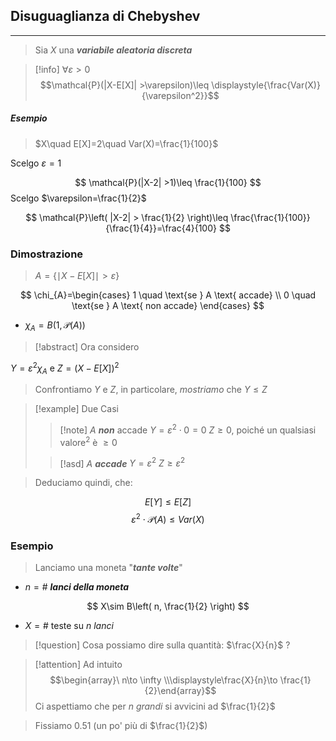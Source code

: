 ## Disuguaglianza di Chebyshev
---
>Sia $X$ una ***variabile aleatoria discreta***

>[!info] $\forall\varepsilon>0$
>$$\mathcal{P}(|X-E[X]| >\varepsilon)\leq \displaystyle{\frac{Var(X)}{\varepsilon^2}}$$

##### Esempio
>$X\quad E[X]=2\quad Var(X)=\frac{1}{100}$

Scelgo $\varepsilon=1$

$$
\mathcal{P}(|X-2| >1)\leq \frac{1}{100}
$$
Scelgo $\varepsilon=\frac{1}{2}$

$$
\mathcal{P}\left( |X-2| > \frac{1}{2} \right)\leq \frac{\frac{1}{100}}{\frac{1}{4}}=\frac{4}{100}
$$
### Dimostrazione
>$A=\{ \mid X-E[X]\mid> \varepsilon \}$

$$
\chi_{A}=\begin{cases}
1 \quad \text{se } A \text{ accade} \\
0 \quad \text{se } A \text{ non accade}
\end{cases}
$$
- $\chi_{A}=B(1,\mathcal{P}(A))$

>[!abstract] Ora considero

$Y=\varepsilon^2 \chi_{A}$ e $Z=(X-E[X])^2$

>Confrontiamo $Y$ e $Z$, in particolare, *mostriamo* che $Y\leq Z$

>[!example] Due Casi
>>[!note] $A$ ***non*** accade
>>$Y=\varepsilon^2\cdot 0 = 0$
>>$Z\geq 0$, poiché un qualsiasi valore$^2$ è $\geq 0$
>
>>[!asd] $A$ ***accade***
>>$Y=\varepsilon^2$
>>$Z\geq \varepsilon^2$

>Deduciamo quindi, che:

$$
E[Y]\leq E[Z]
$$
$$
\varepsilon^2\cdot\mathcal{P}(A)\leq Var(X)
$$

### Esempio
>Lanciamo una moneta "***tante volte***"

- $n=\#$ ***lanci della moneta***

$$
X\sim B\left( n, \frac{1}{2} \right)
$$
- $X=\#$ teste su $n$ *lanci*

>[!question] Cosa possiamo dire sulla quantità: $\frac{X}{n}$ ?

>[!attention] Ad intuito
>$$\begin{array}\ n\to \infty \\\displaystyle\frac{X}{n}\to \frac{1}{2}\end{array}$$
>Ci aspettiamo che per $n$ *grandi* si avvicini ad $\frac{1}{2}$


>Fissiamo $0.51$ (un po' più di $\frac{1}{2}$)

